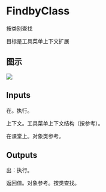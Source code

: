 # FindbyClass

按类别查找

目标是工具菜单上下文扩展

## 图示

![]($-20221218-21133556.png)

## Inputs

在。执行。

上下文。工具菜单上下文结构（按参考）。

在课堂上。对象类参考。  

## Outputs

出：执行。

返回值。对象参考。按类查找。
